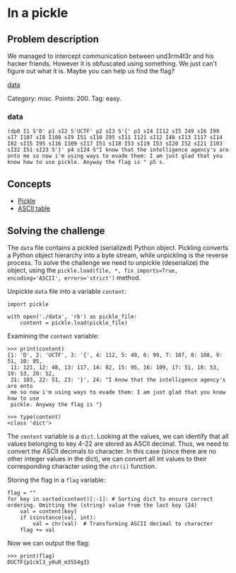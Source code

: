 # In a pickle

## Problem description
We managed to intercept communication between und3rm4t3r and his hacker friends.
However it is obfuscated using something. We just can't figure out what it is.
Maybe you can help us find the flag?

[data](https://play.duc.tf/files/5f85a352ae3eaf93f5adf9cb06074ea0/data?token=eyJ1c2VyX2lkIjoyNDc4LCJ0ZWFtX2lkIjoxMDI2LCJmaWxlX2lkIjozM30.X2dFng.hYWA6IafRlMg4Q5kKhue7CHKnik)

Category: misc. Points: 200. Tag: easy.

### data
``
(dp0
I1
S'D'
p1
sI2
S'UCTF'
p2
sI3
S'{'
p3
sI4
I112
sI5
I49
sI6
I99
sI7
I107
sI8
I108
sI9
I51
sI10
I95
sI11
I121
sI12
I48
sI13
I117
sI14
I82
sI15
I95
sI16
I109
sI17
I51
sI18
I53
sI19
I53
sI20
I52
sI21
I103
sI22
I51
sI23
S'}'
p4
sI24
S"I know that the intelligence agency's are onto me so now i'm using ways to evade them: I am just glad that you know how to use pickle. Anyway the flag is "
p5
s.
``

## Concepts
* [Pickle](https://docs.python.org/3/library/pickle.html)
* [ASCII table](https://www.cs.cmu.edu/~pattis/15-1XX/common/handouts/ascii.html)


## Solving the challenge
The `data` file contains a pickled (serialized) Python object. Pickling converts a
Python object hierarchy into a byte stream, while unpickling is the reverse process.
To solve the challenge we need to unpickle (deserialize) the object, using the
`pickle.load(file, *, fix_imports=True, encoding='ASCII', errors='strict')`
method.

Unpickle `data` file into a variable `content`:

```
import pickle

with open('./data', 'rb') as pickle_file:
    content = pickle.load(pickle_file)
```

Examining the `content` variable:
```
>>> print(content)
{1: 'D', 2: 'UCTF', 3: '{', 4: 112, 5: 49, 6: 99, 7: 107, 8: 108, 9: 51, 10: 95,
 11: 121, 12: 48, 13: 117, 14: 82, 15: 95, 16: 109, 17: 51, 18: 53, 19: 53, 20: 52,
 21: 103, 22: 51, 23: '}', 24: "I know that the intelligence agency's are onto
 me so now i'm using ways to evade them: I am just glad that you know how to use
 pickle. Anyway the flag is "}

>>> type(content)
<class 'dict'>
```

The `content` variable is a `dict`. Looking at the values, we can identify that all values belonging to key 4-22 are stored as ASCII decimal. Thus, we need to convert the
ASCII decimals to character. In this case (since there are no other integer
values in the dict), we can convert all int values to their corresponding character
using the `chr(i)` function.

Storing the flag in a `flag` variable:
```
flag = ""
for key in sorted(content)[:-1]: # Sorting dict to ensure correct ordering. Omitting the (string) value from the last key (24)
    val = content[key]
    if isinstance(val, int):
        val = chr(val)  # Transforming ASCII decimal to character
    flag += val
```

Now we can output the flag:
```
>>> print(flag)
DUCTF{p1ckl3_y0uR_m3554g3}
```
